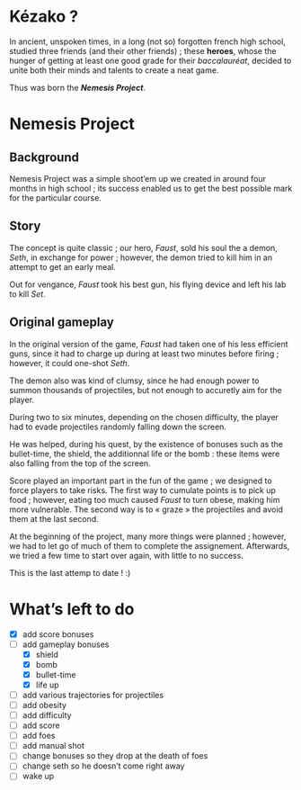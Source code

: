 # Kézako ?

In ancient, unspoken times, in a long (not so) forgotten french high school, studied three friends (and their other friends) ; these **heroes**, whose the hunger of getting at least one good grade for their *baccalauréat*, decided to unite both their minds and talents to create a neat game.

Thus was born the ***Nemesis Project***.

# Nemesis Project

## Background 

Nemesis Project was a simple shoot’em up we created in around four months in high school ; its success enabled us to get the best possible mark for the particular course.

## Story

The concept is quite classic ; our hero, *Faust*, sold his soul the a demon, *Seth*, in exchange for power ; however, the demon tried to kill him in an attempt to get an early meal.

Out for vengance, *Faust* took his best gun, his flying device and left his lab to kill *Set*.

## Original gameplay

In the original version of the game, *Faust* had taken one of his less efficient guns, since it had to charge up during at least two minutes before firing ; however, it could one-shot *Seth*. 

The demon also was kind of clumsy, since he had enough power to summon thousands of projectiles, but not enough to accuretly aim for the player.

During two to six minutes, depending on the chosen difficulty, the player had to evade projectiles randomly falling down the screen.

He was helped, during his quest, by the existence of bonuses such as the bullet-time, the shield, the additionnal life or the bomb : these items were also falling from the top of the screen.

Score played an important part in the fun of the game ; we designed to force players to take risks. The first way to cumulate points is to pick up food ; however, eating too much caused *Faust* to turn obese, making him more vulnerable. The second way is to « graze » the projectiles and avoid them at the last second.

At the beginning of the project, many more things were planned ; however, we had to let go of much of them to complete the assignement. Afterwards, we tried a few time to start over again, with little to no success.

This is the last attemp to date ! :)

# What’s left to do

- [x] add score bonuses
- [ ] add gameplay bonuses
  - [x] shield
  - [x] bomb
  - [x] bullet-time
  - [x] life up
- [ ] add various trajectories for projectiles
- [ ] add obesity
- [ ] add difficulty
- [ ] add score
- [ ] add foes
- [ ] add manual shot
- [ ] change bonuses so they drop at the death of foes
- [ ] change seth so he doesn’t come right away
- [ ] wake up
